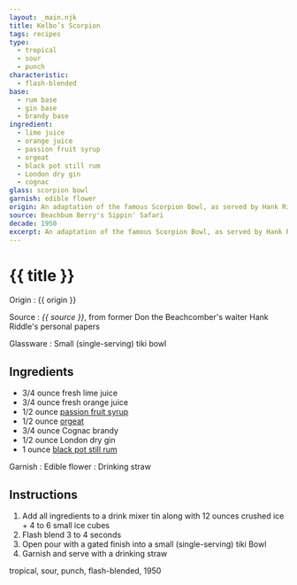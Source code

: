 ```yaml
---
layout: _main.njk
title: Kelbo’s Scorpion
tags: recipes
type:
  - tropical
  - sour
  - punch
characteristic:
  - flash-blended
base:
  - rum base
  - gin base
  - brandy base
ingredient:
  - lime juice
  - orange juice
  - passion fruit syrup
  - orgeat
  - black pot still rum
  - London dry gin
  - cognac
glass: scorpion bowl
garnish: edible flower
origin: An adaptation of the famous Scorpion Bowl, as served by Hank Riddle at Kelbo's on L.A.’s Fairfax Avenue in the 1950s.
source: Beachbum Berry's Sippin' Safari
decade: 1950
excerpt: An adaptation of the famous Scorpion Bowl, as served by Hank Riddle at Kelbo's on L.A.’s Fairfax Avenue in the 1950s.
---
```

<!-- markdownlint-disable MD025 -->
# {{ title }}
<!-- markdownlint-enable MD025 -->

Origin
  : {{ origin }}

Source
  : <cite><span data-pagefind-filter="Source">{{ source }}</span></cite>, from former Don the Beachcomber's waiter Hank Riddle's personal papers

Glassware
  : Small (single-serving) tiki bowl

## Ingredients

* 3/4 ounce fresh lime juice
* 3/4 ounce fresh orange juice
* 1/2 ounce [passion fruit syrup](/mixes/passion-fruit-syrup)
* 1/2 ounce [orgeat](/mixes/orgeat/)
* 3/4 ounce Cognac brandy
* 1/2 ounce London dry gin
* 1 ounce [black pot still rum](/rums/10-rum-black-pot-still/)

Garnish
  : <span data-pagefind-filter="Garnish">Edible flower</span>
  : <span data-pagefind-filter="Garnish">Drinking straw</span>

## Instructions

1. Add all ingredients to a drink mixer tin along with 12 ounces crushed ice + 4 to 6 small ice cubes
2. Flash blend 3 to 4 seconds
3. Open pour with a gated finish into a small (single-serving) tiki Bowl
4. Garnish and serve with a drinking straw

<div
  data-pagefind-filter="
  "
>
</div>

<div
  data-cat[0]="Drink"
  data-type[0]="Tropical"
  data-type[1]="Sour"
  data-type[]="Punch"
  data-char[0]="Flash-blended"
  data-base[0]="Rum/Cane spirits"
  data-base[1]="Gin"
  data-base[2]="Brandy"
  data-ingredient[0]="Lime juice"
  data-ingredient[1]="Orange juice"
  data-ingredient[2]="Passion fruit syrup"
  data-ingredient[3]="Orgeat"
  data-ingredient[4]="Black pot still rum"
  data-ingredient[5]="Gin, London dry"
  data-ingredient[6]="Cognac"
  data-origin[0]="Hank Riddle"
  data-origin[1]="Kelbo’s, Los Angeles"
  data-glass[0]="Tiki bowl"
  data-glass[1]="Tiki bowl, small (single-serving)"
  data-decade[0]="1950"
  data-pagefind-filter="
    Category[data-cat[0]],
    Type[data-type[0]],
    Type[data-type[1]],
    Type[data-type[1]],
    Characteristic[data-char[0]],
    Base[data-base[0]],
    Base[data-base[1]],
    Base[data-base[2]],
    Ingredient[data-ingredient[0]],
    Ingredient[data-ingredient[1]],
    Ingredient[data-ingredient[2]],
    Ingredient[data-ingredient[3]],
    Ingredient[data-ingredient[4]],
    Ingredient[data-ingredient[5]],
    Ingredient[data-ingredient[6]],
    Origin[data-origin[0]],
    Origin[data-origin[1]],
    Glassware[data-glass[0]],
    Glassware[data-glass[1]],
    Decade[data-decade[0]]
  "
>
</div>

<div class="keywords" aria-hidden>tropical, sour, punch, flash-blended, 1950</div>
